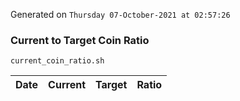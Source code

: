 Generated on `Thursday 07-October-2021 at 02:57:26`

### Current to Target Coin Ratio
`current_coin_ratio.sh`

Date|Current|Target|Ratio
---|---|---|---
